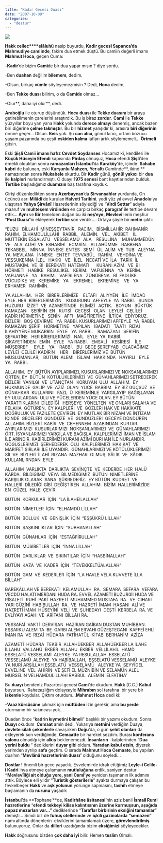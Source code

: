 ```yaml
---
title: "Kadir Gecesi Duası"
date: "2007-10-09"
categories: 
  - "destur"
---
```


**![](/uploads/image/dua_hands(1).jpg)**

**Hakk cellec****elâluhü** nasip buyurdu, **Kadir gecesi Sapanca’da Mahmudiye camiinde**, fakire dua etmek düştü. Bu camiin değerli imamı **Mahmut Hoca**, geçen Cuma:

\-**Kadir**’de bizim **Cami**de bir dua yapar mısın ? diye sordu.

\-Ben **duahan** değilim **bilemem**, dedim.

\-Olsun, birkaç **cümle** söyleyemezmisin ? Dedi, **Hoca** dedim,

\-Ben **Tekke duası** bilirim, o da **Camide** olmaz...

\-Olur**, daha iyi olur**, dedi.

**Araboğlu** ile oturup düşündük. **Hoca duası** ile **Tekke duasını** bir araya getirebilmenin çarelerini araştırdık. Bu iş biraz **zordur**. **Cami** ile **Tekke** yüzyıllar boyu yan yana **Hakk** yolunda **derece almayı** denemiş, ancak bazen biri diğerine **çelme takmıştır**. Bu bir **hizmet** yarışıdır ki, arasıra **biri diğerinin** önüne geçer... Olsun. **Beis** yok. Şu **can alıcı**, gönül kırıcı, ortam bozucu yaşam pazarında bu çeşit **eskiden kalma** lafları artık söylememeli... **Örtmeli** gitsin. 

Eski **Şişli Camii imamı hafız Cevdet Soydanses** Hocamız ki, kendileri ile **Küçük Hüseyin Efendi** kapısında **Pirdaş** olmuşuz, **Hoca** efendi **Şişli**’den emekli olduktan sonra **ramazanları** **İstanbul**’da **Karaköy**’de, içinde  **Sahabe kabri** de bulunan, eski **Kurşunlu Mahzen**, **Yer altı** Camiinde**, ikindi** namazından sonra **Mukabele** okurdu. Bir **Kadir** günü, **gönül yakıcı** bir **dua** ile **kalpleri** nurlandırmıştı. O duayı **1975 senesi** bant kayıtlarından bulduk. **Tertibe** başladığımız **duamızın** baş tarafına koyduk.

Girişi düzenledikten sonra **Azerbaycan**’da **Şirvanşahlar** yurdunda, On üçüncü asrı **Milâdi**’de kurulan **Halvetî Tarikini**, yedi yüz yıl evvel **Anadolu**’ya ulaştıran **Yahya Şirvânî** Hazretlerinin söylediği ve “**Virdi Settar**” adıyla maaruf ve **muhteşem virdinden** en çarpıcı birkaç **paragraf** ile tertibe devam ettik... **Aynı** ve **Bir** temelden doğan bu iki **neş’eye,** **Mevlevi**’lerin meşhur “**Post Duası**”nı ekleyerek **tertibe** son verdik.... Ortaya şöyle bir **metin** çıktı:

“EUZU   BİLLAHİ  MİNEŞŞEYTANİR   RACIM.   BİSMİLLAHİR  RAHMANİR  RAHİM.  ELHAMDÜLİLLAHİ   RABBİL   ALEMİN.   VEL   AKİBET    İL MÜTTEKİN ESSALATÜ   VESSELAMÜ   ALA    RESULİNA    MUHAMMEDÜN   VE   ALA  ALİHİ  VE  ESHABİHİ   ECMAİN.   ALLAHÜMME   RABBENA   TEKABBEL   MİNNA   İNNEKE  ENTES   SEMİ   ÜL  ALİM  VE  TUB   ALEYNA   YA  MEVLANA   İNNEKE   ENTET  TEVVABÜL   RAHİM.   VEHDİNA VE  VESSUKENNA  İLEL   HAKKI   VE   İLEL   NECATİ VE  İLA   TARİK  İL  MÜSTAKİM.  VE  Bİ  BEREKATI  HATEMATI      KURANİ AZİM.  VE  Bİ  HÖRMETİ   HABİKE   RESULİKEL   KERİM.   VAFUENNA   YA   KERİM. VAFUANNE   YA   RAHİM.   VAFİRLENA   ZÜNÜBENA   Bİ  FADLİKE VÜCUDİKE  VE   KEREMİKE   YA    EKREMEL    EKREMİNE    VE   YA    ERHAMER   RAHİMİN.

YA ALLAHIM.   HER   BİRERLERİMİZE    ELTAFI   ALİYYEN   İLE   İMDAD   EYLE. HER  BİRERLERİMİZİN    KUSURUNU  AFFEYLE  YA  RABBİ.   ŞUNDA HUZURU   İZZET  VE  AZAMETİNDE   ELİMİZİ   AÇTIK.   BOYUN   BÜKTÜK RAMAZANI   ŞERİFİN  EN   KUTSİ   GECESİ   OLAN   LEYLEİ   CELİLEİ   KADİR HÖRMETİNE   SENİN   AFFI   MAĞFİRETİNE   İLTİCA   EDİYORUZ.   BİZLERİ   BOŞ ÇEVİRME   YA  RABBİ. KUSURLARIMIZI AFFEYLE  YA  RABBİ.   RAMAZANI ŞERİF   HÖRMETİNE   YAPILAN   İBADATI   TAATI   RIZAİ    İLAHİYYENE MUKARRİN   EYLE   YA  RABBİ.    RAMAZANI   ŞERİFİN   ŞEFAATİNE   HER BİRERLERİMİZİ   NAİL   EYLE  YA  RABBİ.   ŞİKAYETİNDEN   EMİN   EYLE   YA RABBİ.   EMSALİ    KESİRESİ    İLE    MÜŞERREF     EYLE    YA    RABBİ.   BU  GECE ŞEREFYAB   OLACAĞIMIZ   LEYLEİ  CELİLEİ KADİRİN    HER    BİRERLERİMİZ VE  BÜTÜN   MÜSLÜMANLAR,   BÜTÜN  ALEMİ   İSLAM   HAKKINDA   HAYIRLI   EYLE   YA   RABBİ.

ALLAHIM.  EY  BÜTÜN AYIPLARIMIZI, KUSURLARIMIZI VE NOKSANLARIMIZI ÖRTEN, EY  BÜTÜN  KÖTÜLÜKLERİMİZİ  VE  GÜNAHLARIMIZI SETREDEREK BİZLERİ  YANILGI  VE  UTANÇTAN   KORUYAN  ULU  ALLAHIM.  EY  HÜKMÜNDE  GALİP  VE  AZİZ  OLAN  YÜCE  RABBİM.  EY BİZ GÜÇSÜZ  VE GÜNAHKAR  KULLARINI   FAZL  Ü  KEREMİNLE  YARGILAYIP  BAĞIŞLAYAN.  EY ULULARDAN  ULU VE YÜCELERDEN YÜCE OLAN. EY BÜTÜN YARATTIKLARINI  DİLEDİĞİ   HERŞEYE  YÖNELTEN  VE ONLARI SALAHA VE FELAHA  GÖTÜREN.  EY KALPLERİ  VE  GÖZLERİ HAK VE HAKİKATE DOĞRULUK VE FAZİLETE ÇEVİREN. EY MUTLAK BİR NİZAM VE İNTİZAM İÇİNDE  GECELERİ  GÜNDÜZE  VE  GÜNDÜZLERİ  GECEYE DÖNDÜREN ALLAHIM. BİZLERİ  KABİR  VE  CEHENNEM  AZABINDAN  KURTAR. AYIPLARIMIZI  KUSURLARIMIZI  NOKSANLARIMIZI  VE  GÜNAHLARIMIZI ÖRT. İSYANLARIMIZI YARGILA VE BAĞIŞLA. KALPLERİMİZİ İMAN VE İSLAM İLE ARINDIR. KABİRLERİMİZİ KURANI AZİMİ BURHAN İLE NURLANDIR. GÖĞÜSLERİMİZİ  ŞERHEDEREK  ÖLÜ  KALPLERİMİZİ  HAKİKAT  VE  MARİFET SIRLARI İLE UYANDIR.  GÜNAHLARIMIZI VE KÖTÜLÜKLERİMİZİ  SİL VE  BİZLERİ  İLAHİ  RIZANA  MAZHAR  OLMUŞ  SÂLİK  VE  SÂDIK KULLANLIRNDAN  EYLE .

ALLAHIM  VARLIKTA  DARLIKTA  SEVİNÇTE  VE  KEDERDE  HER  HALÜ  KÂRDA.  BİLDİĞİMİZ  VEYA  BİLMEDİĞİMİZ  BÜTÜN  NİMETLERİNE  KARŞILIK OLARAK  SANA  ŞÜKREDERİZ.  EY BÜTÜN  KUDRET  VE  HALLERİ  DİLEDİĞİ GİBİ  DEĞİŞTİREN  ALLAHIM.  BİZİM  HALLERİMİZİDE  EN  GÜZEL  HALE  ÇEVİR.

BÜTÜN  KORKULAR  İÇİN  “LA İLAHEİLALLAH”

BÜTÜN  NİMETLER  İÇİN  “ELHAMDÜ LİLLAH”

BÜTÜN  BOLLUK  VE  GENİŞLİK  İÇİN  “EŞŞÜKRÜ LİLLAH”

BÜTÜN  ŞAŞKINLIKLAR  İÇİN  “SUBHANALLAH”

BÜTÜN  GÜNAHLAR  İÇİN  “ESTAĞFİRULLAH”

BÜTÜN  MÜSİBETLER  İÇİN  “İNNA LİLLAH”

BÜTÜN  DARLIKLAR  VE  SIKINTILAR  İÇİN  “HASBİNALLAH”

BÜTÜN  KAZA  VE  KADER  İÇİN  “TEVEKKELTÜALALLAH”

BÜTÜN  GAM  VE  KEDERLER  İÇİN  “LA HAVLE VELA KUVVETE İLLA BİLLAH”

BAREKÂLLAH VE BEREKATI  KELAMULLAH  RA.  SEMARA  SEFARA  VEFARA VECDÜ HALATI MERDANI HUDA RA. EVVEL AZAMETİ BUZURGİİ HUDA VE RİSALETİ  RUHİ  PAKİ  HAZRETİ  MUHAMMED MUSTAFA  RA.  VE  CIHARI  YARI GÜZİNİ  HABİBULLAH  RA.  VE  HAZRETİ  İMAM  HASANI  ALİ VE HAZRETİ İMAM  HÜSEYİNİ  VELİ  VE  ŞUHEDAYI  DEŞTİ  KERBELA  RA. VE  EVLİYAYI AGAH  VE  ARİFANI  BİLLAH RA.

VESSAFAİ  VAKTİ  DERVİŞAN  HAZİRAN GAİBAN DUSTAN MUHİBBAN. EŞŞARKU ALEM TA  BE  GARBI ALEM ERVAHI GÜZEŞTEGANI  KAFFEİ EHLİ İMAN RA  VE  RIZAİ  HÜDARA  FATİHATÜL  KİTAB  BERHANİM  AZİZA

AZAMETİ  HÜDARA  TEKBİR  ALLAHÜEKBER  ALLAHÜEKBER LA İLAHE İLLAHU  VALLAHÜ  EKBER  ALLAHU  EKBER  VELLİLAHİL  HAMD  ESSELATÜ VESSELAMİ  ALEYKE  YA RESULALLAH  ESSELATÜ  VESSELAMÜ  ALEYKE  YA HABİBALLAH,  ESSELATÜ VESSELAMÜ  ALEYKE YA NURİ ARŞİLLAH ESSELATÜ  VESSELAMÜ   ALEYKE YA  SEYYİDEL  EVVELİNE  VEL  AHİRİN  VE ŞEFİ EL MÜZNİBİN VE SELAMÜN ALEL MÜRSELİN VELHAMDÜLİLLAHİ RABBÜL  ALEMİN  ELFATİHA”

Bu **duayı** bendeniz Pazartesi gecesi **Cami**’de okudum. **Hakk** (C.C.) **Kabul** buyursun.  Rahatsızlığım dolayısıyle **Mihrabın** sol tarafına  bir yere bir **iskemle** koydular. Çıktım oturdum...**Mahmut Hoca** dedi ki:

\-**Vaaz kürsüsüne** çıkmak için **müftüden** izin gerekir, ama **bu yerde** oturmanın bir sakıncası yok...

Duadan önce “**kadrin kıymetini bilmeli**” başlıklı bir yazımı okudum. Sonra **Duayı** okudum  **Cemaat** amin dedi, Yukarıya **metnini** verdiğim Duaya, **devlete silah çekenlerle** savaşırken **Doğu**’da, o gün **şehit olanları** da ekleyerek son verdiğimde, **Cemaatte** bir hareket sezdim. Burası **konferans salonu** olmadığı için **alkış** beklenemezdi. **İnsanların**   kalplerinden “**Dua yerini buldu** “ dediklerini **duyar gibi** oldum. **Yaradan kabul etsin**, diyerek yerimden ayrılıp **safa** geçtim. O sırada **Mahmut Hoca Cemaate**, bu yapılan dua’nın “**Mevlânâ hazretlerinin duası**” olduğunu söyledi...

**Dostlar** ! önemli bir gece yaşadık. Evvelemirde idrak ettiğimiz **Leyle-i Celile-i Kadri** ihya etmeye çalışmanın **mutluluğuna** erdik, saniyen destur **“Mevlevîliği ait olduğu yere, yani Cami’ye** yeniden taşımanın ilk adımını attık. Böylece elli yıldır “**Turistik gösterilerle**” ayakta durmaya çalışan bu fevkelbeşer **Hakk** ve **aşk yolunun** yörünge sapmasını, **tashih** etmeye başlamanın da **nurunu** yaşadık

**İstanbul**’da **Tophane’**de, **Kadirhâne âsitanesi**’nin aziz banii **İsmail Rumi hazretlerine** “**efendi tekkeyi kilise kalıntısının üzerine kurmuşsun, aşağıda papaz mezarları var...”** dediklerinde “**Taraflar birbirinin eksiğini tamamlar**” demişti... Şimdi biz de **fuhuş otellerinde** ve **içkili gazinolarda “semazen”** namı altında dönenlerin  eksiklerini tamamlamak üzere, **görevlendirilmiş** bulunuyoruz. Onlar da **dilleri** uzadığında bizim **eksiğimizi** söyleyecekler.

**Hakk** doğrusunu bizden **çok daha iyi** bilir. Hemen **teslim** Olmalı.
